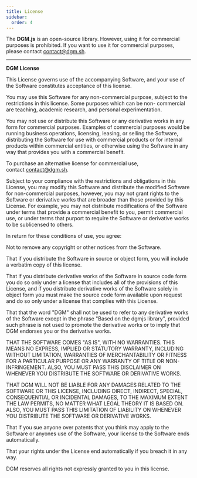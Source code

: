 ```yaml
---
title: License
sidebar:
  order: 4
---
```


The **DGM.js** is an open-source library. However, using it for commercial purposes is prohibited. If you want to use it for commercial purposes, please contact contact@dgm.sh.

---

**DGM License**

This License governs use of the accompanying Software, and your use of the Software constitutes acceptance of this license.

You may use this Software for any non-commercial purpose, subject to the restrictions in this license. Some purposes which can be non- commercial are teaching, academic research, and personal experimentation.

You may not use or distribute this Software or any derivative works in any form for commercial purposes. Examples of commercial purposes would be running business operations, licensing, leasing, or selling the Software, distributing the Software for use with commercial products or for internal products within commercial entities, or otherwise using the Software in any way that provides you with a commercial benefit.

To purchase an alternative license for commercial use, contact contact@dgm.sh.

Subject to your compliance with the restrictions and obligations in this License, you may modify this Software and distribute the modified Software for non-commercial purposes, however, you may not grant rights to the Software or derivative works that are broader than those provided by this License. For example, you may not distribute modifications of the Software under terms that provide a commercial benefit to you, permit commercial use, or under terms that purport to require the Software or derivative works to be sublicensed to others.

In return for these conditions of use, you agree:

Not to remove any copyright or other notices from the Software.

That if you distribute the Software in source or object form, you will include a verbatim copy of this license.

That if you distribute derivative works of the Software in source code form you do so only under a license that includes all of the provisions of this License, and if you distribute derivative works of the Software solely in object form you must make the source code form available upon request and do so only under a license that complies with this License.

That that the word "DGM" shall not be used to refer to any derivative works of the Software except in the phrase "Based on the dgmjs library", provided such phrase is not used to promote the derivative works or to imply that DGM endorses you or the derivative works.

THAT THE SOFTWARE COMES "AS IS", WITH NO WARRANTIES. THIS MEANS NO EXPRESS, IMPLIED OR STATUTORY WARRANTY, INCLUDING WITHOUT LIMITATION, WARRANTIES OF MERCHANTABILITY OR FITNESS FOR A PARTICULAR PURPOSE OR ANY WARRANTY OF TITLE OR NON-INFRINGEMENT. ALSO, YOU MUST PASS THIS DISCLAIMER ON WHENEVER YOU DISTRIBUTE THE SOFTWARE OR DERIVATIVE WORKS.

THAT DGM WILL NOT BE LIABLE FOR ANY DAMAGES RELATED TO THE SOFTWARE OR THIS LICENSE, INCLUDING DIRECT, INDIRECT, SPECIAL, CONSEQUENTIAL OR INCIDENTAL DAMAGES, TO THE MAXIMUM EXTENT THE LAW PERMITS, NO MATTER WHAT LEGAL THEORY IT IS BASED ON. ALSO, YOU MUST PASS THIS LIMITATION OF LIABILITY ON WHENEVER YOU DISTRIBUTE THE SOFTWARE OR DERIVATIVE WORKS.

That if you sue anyone over patents that you think may apply to the Software or anyones use of the Software, your license to the Software ends automatically.

That your rights under the License end automatically if you breach it in any way.

DGM reserves all rights not expressly granted to you in this license.